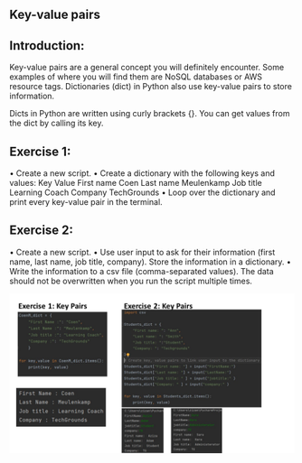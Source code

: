## Key-value pairs
## Introduction:
Key-value pairs are a general concept you will definitely encounter. Some examples of where you will find them are NoSQL databases or AWS resource tags. Dictionaries (dict) in Python also use key-value pairs to store information.

Dicts in Python are written using curly brackets {}. You can get values from the dict by calling its key. 
## Exercise 1:
•	Create a new script.
•	Create a dictionary with the following keys and values:
Key	Value
First name	Coen
Last name	Meulenkamp
Job title	Learning Coach
Company	TechGrounds
•	Loop over the dictionary and print every key-value pair in the terminal.

## Exercise 2:
•	Create a new script.
•	Use user input to ask for their information (first name, last name, job title, company). Store the information in a dictionary.
•	Write the information to a csv file (comma-separated values). The data should not be overwritten when you run the script multiple times.

![Python-key-pairs-Ex1-2]( https://github.com/techgrounds/cloud-6-repo-AzizaAdam/blob/main/00_includes/Python08/Ex1-2.jpg)

